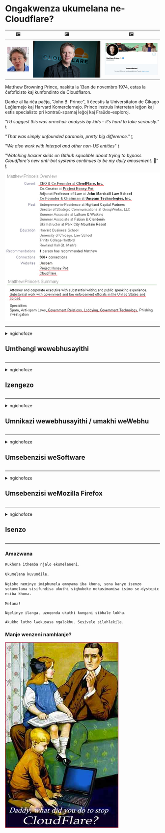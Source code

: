 # Ongakwenza ukumelana ne-Cloudflare?

| 🖼 | 🖼 | 🖼 |
| --- | --- | --- |
| ![](../image/matthew_prince_teen.jpg) | ![](../image/matthew_prince.jpg) | ![](../image/blockedbymatthewprince.jpg) |


Matthew Browning Prince, naskita la 13an de novembro 1974, estas la ĉefoficisto kaj kunfondinto de Cloudflaron.

Danke al lia riĉa paĉjo, "John B. Prince", li ĉeestis la Universitaton de Ĉikago Leĝlernejo kaj Harvard Komerclernejo.
Princo instruis Interretan leĝon kaj estis specialisto pri kontraŭ-spamaj leĝoj kaj Fraŭdo-esploroj.


"*I’d suggest this was armchair analysis by kids – it’s hard to take seriously.*" [t](https://www.theguardian.com/technology/2015/nov/19/cloudflare-accused-by-anonymous-helping-isis)

"*That was simply unfounded paranoia, pretty big difference.*"  [t](https://twitter.com/xxdesmus/status/992757936123359233)

"*We also work with Interpol and other non-US entities*" [t](https://twitter.com/eastdakota/status/1203028504184360960)

"*Watching hacker skids on Github squabble about trying to bypass Cloudflare's new anti-bot systems continues to be my daily amusement.* 🍿" [t](https://twitter.com/eastdakota/status/1273277839102656515)


![](../image/whoismp.jpg)

---


<details>
<summary>ngichofoze

## Umthengi wewebhusayithi
</summary>


- Uma iwebhusayithi oyithandayo isebenzisa i-Cloudflare, batshele ukuthi bangasebenzisi i-Cloudflare.
  - Ukukhala ezinkundleni zokuxhumana ezifana neFacebook, iReddit, iTwitter noma iMastodon akwenzi mehluko. [Izenzo zikhulu kakhulu kunama-hashtag.](https://twitter.com/phyzonloop/status/1274132092490862594)
  - Zama ukuxhumana nomnikazi wewebhusayithi uma ufuna ukuzenza ube wusizo.

[Kusho uCloudflare](https://github.com/Eloston/ungoogled-chromium/issues/783):
```
Sincoma ukuthi uxhumane nabaphathi ngezinsizakalo ezithile noma amasayithi ongena enkingeni ngawo futhi wabelane ngolwazi lwakho.
```

[Uma ungayiceli, umnikazi wewebhusayithi akayazi le nkinga.](../PEOPLE.md)

![](../image/liberapay.jpg)

[Isibonelo esiphumelelayo](https://counterpartytalk.org/t/turn-off-cloudflare-on-counterparty-co-plz/164/5).<br>
Unenkinga? [Phakamisa izwi lakho manje.](https://github.com/maraoz/maraoz.github.io/issues/1) Isibonelo esingezansi.

```
Usiza nje ukubhekwa kwezinkampani nokubhekwa kwabantu abaningi.
https://git.sdf.org/deCloudflare/cloudflare-tor/src/branch/master/README.md
```

```
Ikhasi lakho le-web lisensimini yangasese ehlukumeza ngasese i-CloudFlare.
https://git.sdf.org/deCloudflare/cloudflare-tor/
```

- Zinike isikhathi sokufunda inqubomgomo yobumfihlo yewebhusayithi.
  - uma iwebhusayithi ingemuva kweCloudflare noma iwebhusayithi isebenzisa izinsizakalo ezixhunywe ku-Cloudflare.

Kumele ichaze ukuthi yini i- "Cloudflare", bese icela imvume yokwabelana ngemininingwane yakho ne-Cloudflare. Ukwehluleka ukwenza lokho kuzoholela ekwephuleni ukwethembana futhi newebhusayithi okukhulunywa ngayo kufanele igwenywe.

[Isibonelo esamukelekile senqubomgomo yobumfihlo silapha](https://archive.is/bDlTz) ("Subprocessors" > "Entity Name")

```
Ngifunde inqubomgomo yakho yobumfihlo futhi angilitholi igama elithi Cloudflare.
Ngiyenqaba ukwaba idatha nawe uma uqhubeka nokuphakela idatha yami kuCloudflare.
https://git.sdf.org/deCloudflare/cloudflare-tor/
```

Lesi yisibonelo senqubomgomo yobumfihlo engenalo igama elithi Cloudflare.
[Liberland Jobs](https://archive.is/daKIr) [privacy policy](https://docsend.com/view/feiwyte):

![](../image/cfwontobey.jpg)

ICloudflare inenqubomgomo yayo yobumfihlo.
[I-Cloudflare ithanda abantu abenza ama-doxing.](https://www.reddit.com/r/GamerGhazi/comments/2s64fe/be_wary_reporting_to_cloudflare/)

Nasi isibonelo esihle sefomu lokubhalisa lewebhusayithi.
I-AFAIK, iwebhusayithi zero yenza lokhu. Ingabe uzobethemba?

```
Ngokuchofoza "Bhalisela i-XYZ", uyavumelana nemigomo yethu yesevisi nesitatimende sobumfihlo.
Uyavuma futhi ukwaba idatha yakho ne-Cloudflare futhi uyavuma nesitatimende sobumfihlo se-cloudflare.
Uma i-Cloudflare ivuza imininingwane yakho noma ingakuvumeli ukuthi uxhume kumaseva ethu, akulona iphutha lethu. [*]

[ Bhalisela ] [ angivumi ]
```
[*] [PEOPLE.md](../PEOPLE.md)


- Zama ukungasebenzisi insizakalo yabo. Khumbula ukuthi ubukwa yi-Cloudflare.
  - ["I'm in your TLS, sniffin' your passworz"](../image/iminurtls.jpg)

- Sesha enye iwebhusayithi. Kunezinye izindlela nethuba kwi-intanethi!

- Kholisa abangane bakho ukuthi basebenzise iTor nsuku zonke.
  - Ukungaziwa kufanele kube yindinganiso ye-intanethi evulekile!
  - [Qaphela ukuthi iphrojekthi yeTor ayithandi le phrojekthi.](../HISTORY.md)

</details>

------

<details>
<summary>ngichofoze

## Izengezo
</summary>

- Uma isiphequluli sakho kuyiFirefox, iTrows Browser, noma i-Ungoogled Chromium isebenzisa eyodwa yalezi ezingezo ezingezansi.
  - Uma ufuna ukufaka esinye isengezo esisha buza ngakho kuqala.


| Igama | Unjiniyela | Ukusekela | Ingavimba | Ungazisa | Chrome |
| -------- | -------- | -------- | -------- | -------- | -------- |
| [Bloku Cloudflaron MITM-Atakon](../subfiles/about.bcma.md) | #Addon | [ ? ](README.md) | **Yebo**     | **Yebo**     |  **Yebo** |
| [Ĉu ligoj estas vundeblaj al MITM-atako?](../subfiles/about.ismm.md) | #Addon | [ ? ](README.md) | Cha     | **Yebo**     |  **Yebo** |
| [Ĉu ĉi tiuj ligoj blokos Tor-uzanton?](../subfiles/about.isat.md) | #Addon | [ ? ](README.md) | Cha     | **Yebo**     |  **Yebo** |
| [Block Cloudflare MITM Attack](https://trac.torproject.org/projects/tor/attachment/ticket/24351/block_cloudflare_mitm_attack-1.0.14.1-an%2Bfx.xpi)<br>[**DELETED BY TOR PROJECT**](../HISTORY.md) | nullius | [ ? ](tool/block_cloudflare_mitm_fx), [Link](README.md) | **Yebo**     | **Yebo**     |  Cha |
| [TPRB](http://34ahehcli3epmhbu2wbl6kw6zdfl74iyc4vg3ja4xwhhst332z3knkyd.onion/) | Sw | [ ? ](http://34ahehcli3epmhbu2wbl6kw6zdfl74iyc4vg3ja4xwhhst332z3knkyd.onion/) | **Yebo**     | **Yebo**     |  Cha |
| [Detect Cloudflare](https://addons.mozilla.org/en-US/firefox/addon/detect-cloudflare/) | Frank Otto | [ ? ](https://github.com/traktofon/cf-detect) | Cha     | **Yebo**     |  Cha |
| [True Sight](https://addons.mozilla.org/en-US/firefox/addon/detect-cloudflare-plus/) | claustromaniac | [ ? ](https://github.com/claustromaniac/detect-cloudflare-plus) | Cha     | **Yebo**     |  Cha |
| [Which Cloudflare datacenter am I visiting?](https://addons.mozilla.org/en-US/firefox/addon/cf-pop/) | 依云 | [ ? ](https://github.com/lilydjwg/cf-pop) | Cha     | **Yebo**     |  Cha |


- "Ama-Decentraleyes" angamisa ukuxhumeka ku- "CDNJS (Cloudflare)".
  - Ivimbela izicelo eziningi ukufinyelela amanethiwekhi, futhi isebenza amafayela endawo ukugcina amasayithi angaqhekezi.
  - Kuphendule unjiniyela: "[very concerning indeed](https://github.com/Synzvato/decentraleyes/issues/236#issuecomment-352049501)", "[widespread usage severely centralizes the web](https://github.com/Synzvato/decentraleyes/issues/251#issuecomment-366752049)"

- [Futhi ungasusa noma ungasethembi isitifiketi se-Cloudflare ku-Certificate Authority (CA) yakho.](https://www.ssl.com/how-to/remove-root-certificate-firefox/)

</details>

------

<details>
<summary>ngichofoze

## Umnikazi wewebhusayithi / umakhi weWebhu
</summary>


![](../image/word_cloudflarefree.jpg)

- Ungasebenzisi isisombululo se-Cloudflare, Isikhathi.
  - Ungenza okungcono kunalokho, akunjalo? [Nakhu ukuthi ungakususa kanjani okubhaliselwe kwe-Cloudflare, izinhlelo, izizinda, noma ama-akhawunti.](https://support.cloudflare.com/hc/en-us/articles/200167776-Removing-subscriptions-plans-domains-or-accounts)

| 🖼 | 🖼 |
| --- | --- |
| ![](../image/htmlalertcloudflare.jpg) | ![](../image/htmlalertcloudflare2.jpg) |

- Ufuna amakhasimende amaningi? Uyakwazi okufanele ukwenze. Ukusikisela "kungaphezulu komugqa".
  - [Sawubona, ubhale ukuthi "Sithatha ubumfihlo bakho ngokungathi sína" kepha ngithole "Iphutha 403 Ummeleli Ongaziwa Ongavunyelwe Ongavunyelwe".](https://it.slashdot.org/story/19/02/19/0033255/stop-saying-we-take-your-privacy-and-security-seriously) Kungani uvimba iTor Or VPN? [Futhi kungani uvimba ama-imeyili wesikhashana?](http://523kpawzkarw3j6afz2elxfs4h3hfclomkcmbjs6kaimo4lokympi6yd.onion/)

![](../image/anonexist.jpg)

- Ukusebenzisa i-Cloudflare kuzokwandisa amathuba okuphela. Izivakashi azikwazi ukufinyelela kuwebhusayithi yakho uma iseva yakho iphansi noma i-Cloudflare iphansi.
  - [Ngabe ucabanga ukuthi iCloudflare ayikaze yehle?](https://www.ibtimes.com/cloudflare-down-not-working-sites-producing-504-gateway-timeout-errors-2618008) [Another](https://twitter.com/Jedduff/status/1097875615997399040) [sample](https://twitter.com/search?f=tweets&vertical=default&q=Cloudflare%20is%20having%20problems). [Need more](../PEOPLE.md)?

![](../image/cloudflareinternalerror.jpg)

- Usebenzisa i-Cloudflare ukwenza ummeleli wakho "wensizakalo ye-API", "iseva yokuvuselela isoftware" noma i- "RSS feed" kuzolimaza ikhasimende lakho. Ikhasimende likubizile lathi "Angisakwazi ukusebenzisa i-API yakho", futhi awazi ukuthi kwenzekani. I-Cloudflare ingavimba buthule ikhasimende lakho buthule. Ngabe ucabanga ukuthi kulungile?
  - Kunamakhasimende amaningi we-RSS reader ne-RSS reader online service. Kungani ushicilela okuphakelayo kwe-RSS uma ungavumeli abantu ukuthi babhalise?

![](../image/rssfeedovercf.jpg)

- Udinga isitifiketi se-HTTPS? Sebenzisa "Masibethele" noma vele uyithenge enkampanini ye-CA.

- Udinga iseva ye-DNS? Awukwazi ukusetha iseva yakho? Kanjani ngabo: [Hurricane Electric Free DNS](https://dns.he.net/), [Dyn.com](https://dyn.com/dns/), [1984 Hosting](https://www.1984hosting.com/), [Afraid.Org (Umlawuli susa i-akhawunti yakho uma usebenzisa i-TOR)](https://freedns.afraid.org/)

- Ufuna insizakalo yokubamba? Mahhala kuphela? Kanjani ngabo: [Onion Service](http://vww6ybal4bd7szmgncyruucpgfkqahzddi37ktceo3ah7ngmcopnpyyd.onion/en/security/network-security/tor/onionservices-best-practices), [Free Web Hosting Area](https://freewha.com/), [Autistici/Inventati Web Site Hosting](https://www.autinv5q6en4gpf4.onion/services/website), [Github Pages](https://pages.github.com/), [Surge](https://surge.sh/)
  - [Ezinye izindlela zokusebenzisa i-Cloudflare](../subfiles/cloudflare-alternatives.md)

- Ingabe usebenzisa i- "cloudflare-ipfs.com"? [Uyazi ukuthi i-Cloudflare IPFS ayilungile?](../PEOPLE.md)

- Faka i-Web Application Firewall efana ne-OWASP neFail2Ban kuseva yakho bese uyilungiselela kahle.
  - Ukuvimba iTor akusona isixazululo. Musa ukujezisa wonke umuntu ngenxa yabasebenzisi abancane ababi.

- Qondisa kabusha noma uvimbele abasebenzisi be- "Cloudflare Warp" ekufinyeleleni kuwebhusayithi yakho. Futhi nikeza isizathu uma ukwazi.

> Uhlu lwe-IP: "[Amabanga we-IP wamanje we-Cloudflare](cloudflare_inc/)"

> A: Vimba nje

```
server {
...
deny 173.245.48.0/20;
deny 103.21.244.0/22;
deny 103.22.200.0/22;
deny 103.31.4.0/22;
deny 141.101.64.0/18;
deny 108.162.192.0/18;
deny 190.93.240.0/20;
deny 188.114.96.0/20;
deny 197.234.240.0/22;
deny 198.41.128.0/17;
deny 162.158.0.0/15;
deny 104.16.0.0/12;
deny 172.64.0.0/13;
deny 131.0.72.0/22;
deny 2400:cb00::/32;
deny 2606:4700::/32;
deny 2803:f800::/32;
deny 2405:b500::/32;
deny 2405:8100::/32;
deny 2a06:98c0::/29;
deny 2c0f:f248::/32;
...
}
```

> B: Qondisa kabusha ekhasini lezexwayiso

```
http {
...
geo $iscf {
default 0;
173.245.48.0/20 1;
103.21.244.0/22 1;
103.22.200.0/22 1;
103.31.4.0/22 1;
141.101.64.0/18 1;
108.162.192.0/18 1;
190.93.240.0/20 1;
188.114.96.0/20 1;
197.234.240.0/22 1;
198.41.128.0/17 1;
162.158.0.0/15 1;
104.16.0.0/12 1;
172.64.0.0/13 1;
131.0.72.0/22 1;
2400:cb00::/32 1;
2606:4700::/32 1;
2803:f800::/32 1;
2405:b500::/32 1;
2405:8100::/32 1;
2a06:98c0::/29 1;
2c0f:f248::/32 1;
}
...
}

server {
...
if ($iscf) {rewrite ^ https://example.com/cfwsorry.php;}
...
}

<?php
header('HTTP/1.1 406 Not Acceptable');
echo <<<CLOUDFLARED
Thank you for visiting ourwebsite.com!<br />
We are sorry, but we can't serve you because your connection is being intercepted by Cloudflare.<br />
Please read https://git.sdf.org/deCloudflare/cloudflare-tor for more information.<br />
CLOUDFLARED;
die();
```

- Setha i-Tor Onion Service noma i-I2P insite uma ukholelwa kwinkululeko futhi wamukela abasebenzisi abangaziwa.

- Cela izeluleko kwabanye o-opharetha be-Clearnet / Tor futhi wenze abangane abangaziwa!

</details>

------

<details>
<summary>ngichofoze

## Umsebenzisi weSoftware
</summary>


- I-Discord isebenzisa i-CloudFlare. Ezinye izindlela? Sincoma [**Briar** (Android)](https://f-droid.org/en/packages/org.briarproject.briar.android/), [Ricochet (PC)](https://ricochet.im/), [Tox + Tor (Android/PC)](https://tox.chat/download.html)
  - I-Briar ifaka i-Tor daemon ngakho-ke akudingeki ukuthi ufake i-Orbot.
  - Abathuthukisi be-Qwtch, Ubumfihlo Ovulekile, kususwe iphrojekthi ye-stop_cloudflare kwisevisi yabo ye-git ngaphandle kwesaziso.

- Uma usebenzisa i-Debian GNU / Linux, noma okunye okuphuma kukho, bhalisa: [bug #831835](https://bugs.debian.org/cgi-bin/bugreport.cgi?bug=831835). Futhi uma ukwazi, siza ukuqinisekisa isihenqo, futhi usize umlondolozi afinyelele esiphethweni esifanele sokuthi kufanele samukelwe yini.

- Ngaso sonke isikhathi ncoma lezi ziphequluli.

| Igama | Unjiniyela | Ukusekela | Beka amazwana |
| -------- | -------- | -------- | -------- |
| [Ungoogled-Chromium](https://ungoogled-software.github.io/ungoogled-chromium-binaries/) | Eloston | [ ? ](https://github.com/Eloston/ungoogled-chromium) | PC (Win, Mac, Linux)  _!Tor_ |
| [Bromite](https://www.bromite.org/fdroid) | Bromite | [ ? ](https://github.com/bromite/bromite/issues) | Android  _!Tor_ |
| [Tor Browser](https://www.torproject.org/download/) | Tor Project | [ ? ](https://support.torproject.org/) | PC (Win, Mac, Linux)  _Tor_|
| [Tor Browser Android](https://www.torproject.org/download/) | Tor Project | [ ? ](https://support.torproject.org/) | Android  _Tor_|
| [Onion Browser](https://itunes.apple.com/us/app/onion-browser/id519296448?mt=8) | Mike Tigas | [ ? ](https://github.com/OnionBrowser/OnionBrowser/issues) | Apple iOS  _Tor_|
| [GNU/Icecat](https://www.gnu.org/software/gnuzilla/) | GNU | [ ? ](https://www.gnu.org/software/gnuzilla/) | PC (Linux) |
| [IceCatMobile](https://f-droid.org/en/packages/org.gnu.icecat/) | GNU | [ ? ](https://lists.gnu.org/mailman/listinfo/bug-gnuzilla) | Android |
| [Iridium Browser](https://iridiumbrowser.de/about/) | Iridium | [ ? ](https://github.com/iridium-browser/iridium-browser/) | PC (Win, Mac, Linux, OpenBSD) |


Ubumfihlo besinye isoftware abuphelele. Lokhu akusho ukuthi isiphequluli se-Tor "siphelele".
Akukho okuphephile okungu-100% noma okungu-100% kwi-inthanethi nakubuchwepheshe.

- Awufuni ukusebenzisa iTor? Ungasebenzisa noma isiphi isiphequluli ngeTor daemon.
  - [Qaphela ukuthi iphrojekthi yeTor ayikuthandi lokhu.](https://support.torproject.org/tbb/tbb-9/) Sebenzisa i-Tor Browser uma ukwazi ukwenza kanjalo.
- [Ungayisebenzisa kanjani i-Chromium nge-Tor](../subfiles/chromium_tor.md)


Masikhulume ngobumfihlo besinye isoftware.

- [Uma udinga ngempela ukusebenzisa iFirefox, khetha u- "Firefox ESR".](https://www.mozilla.org/en-US/firefox/organizations/)
  - [IFirefox - I-Spyware Watchdog](https://spyware.neocities.org/articles/firefox.html)
  - [IFirefox iyayilahla inkululeko yokukhuluma, iyayinqabela inkulumo ekhululekile](https://web.archive.org/web/20200423010026/https://reclaimthenet.org/firefox-rejects-free-speech-bans-free-speech-commenting-plugin-dissenter-from-its-extensions-gallery/)
  - ["Amavoti aphansi ayi-100. Kubukeka sengathi ucela inkampani yesoftware ukuthi inamathele ku ... isoftware imane kakhulu kulezi zinsuku."](https://old.reddit.com/r/firefox/comments/gutdiw/weve_got_work_to_do_the_mozilla_blog/fslbbb6/)
  - [Uh, kungani iFirefox ingikhombisa izixhumanisi ezixhasiwe kubha yami ye-URL?](https://www.reddit.com/r/firefox/comments/jybx2w/uh_why_is_firefox_showing_me_sponsored_links_in/)
  - [IMozilla - uDeveli Omuntu](https://digdeeper.neocities.org/ghost/mozilla.html)

- [Khumbula, iMozilla isebenzisa insiza ye-Cloudflare.](https://www.robtex.com/dns-lookup/www.mozilla.org) [Basebenzisa futhi insizakalo ye-Cloudflare's DNS kumkhiqizo wabo.](https://www.theregister.co.uk/2018/03/21/mozilla_testing_dns_encryption/)

- [IMozilla inqabe ngokusemthethweni leli thikithi.](https://bugzilla.mozilla.org/show_bug.cgi?id=1426618)

- [IFirefox Focus ihlaya.](https://github.com/mozilla-mobile/focus-android/issues/1743) [Bathembise ukucisha i-telemetry kodwa bayishintsha.](https://github.com/mozilla-mobile/focus-android/issues/4210)

- [Umthuthukisi wePaleMoon / Basilisk uthanda iCloudflare.](https://github.com/mozilla-mobile/focus-android/issues/1743#issuecomment-345993097)
  - [IPale Moon's Archive Server ingene ngokugqekeza futhi isabalalise i-malware izinyanga eziyi-18](https://www.reddit.com/r/privacytoolsIO/comments/cc808y/pale_moons_archive_server_hacked_and_spread/)
  - Uyabazonda nabasebenzisi beTor - "[Makube nobutha maqondana noTor. Ngicabanga ukuthi amasayithi amaningi kufanele abe nobutha maqondana noTor uma kubhekwa isici salo sokuhlukumeza esiphakeme kakhulu.](https://github.com/yacy/yacy_search_server/issues/314#issuecomment-565932097)"

- [I-Waterfox inenkinga enkulu "yezingcingo zasekhaya"](https://spyware.neocities.org/articles/waterfox.html)

- [I-Google Chrome iyinhloli.](https://www.gnu.org/proprietary/malware-google.en.html)
  - [I-Google iphrinta umsebenzi wakho.](https://spyware.neocities.org/articles/chrome.html)

- [I-SRWare Iron yenza amafoni amaningi kakhulu ukuxhumana ekhaya.](https://spyware.neocities.org/articles/iron.html) Iphinde ixhumeke kuzizinda ze-google.

- [Isigcini seBrave Browser whitelist Facebook / Twitter trackers.](https://www.bleepingcomputer.com/news/security/facebook-twitter-trackers-whitelisted-by-brave-browser/)
  - [Nazi ezinye izingqinamba.](https://spyware.neocities.org/articles/brave.html)
  - [ubunikazi bokuhambisana kwe-binance](https://twitter.com/cryptonator1337/status/1269594587716374528)

- [IMicrosoft Edge ivumela iFacebook ukuthi isebenzise iFlash code ngemuva kwabasebenzisi.](https://www.zdnet.com/article/microsoft-edge-lets-facebook-run-flash-code-behind-users-backs/)

- [UVivaldi akabuhloniphi ubumfihlo bakho.](https://spyware.neocities.org/articles/vivaldi.html)

- [Izinga le-spyware le-Opera: Kuphezulu kakhulu](https://spyware.neocities.org/articles/opera.html)

- Apple iOS: [Akufanele usebenzise i-iOS nhlobo, ikakhulukazi ngoba iyi-malware.](https://www.gnu.org/proprietary/malware-apple.html)

Ngakho-ke sincoma itafula elingenhla kuphela. Akukho okunye.

</details>

------

<details>
<summary>ngichofoze

## Umsebenzisi weMozilla Firefox
</summary>


- I- "Firefox Nightly" izothumela imininingwane yezinga lokususa iphutha kumaseva eMozilla ngaphandle kwendlela yokuphuma.
  - [Amaseva eMozilla akhazimula nge-Cloudflare](https://www.digwebinterface.com/?hostnames=www.mozilla.org%0D%0Amozilla.cloudflare-dns.com&type=&ns=resolver&useresolver=8.8.4.4&nameservers=)

- Kungenzeka kuvinjelwe iFirefox ukuxhuma kumaseva eMozilla.
  - [Umhlahlandlela wezifanekiso zenqubomgomo kaMozilla](https://github.com/mozilla/policy-templates/blob/master/README.md)
  - Hlala wazi ukuthi lobu buqili bungayeka ukusebenza kunguqulo yakamuva ngoba iMozilla ithanda ukuzenza mhlophe.
  - Sebenzisa isihlungi se-firewall ne-DNS ukuvimba ngokuphelele.

"`/distribution/policies.json`"

>     "WebsiteFilter": {
> 		"Block": [
> 		"*://*.mozilla.com/*",
> 		"*://*.mozilla.net/*",
> 		"*://*.mozilla.org/*",
> 		"*://webcompat.com/*",
> 		"*://*.firefox.com/*",
> 		"*://*.thunderbird.net/*",
> 		"*://*.cloudflare.com/*"
> 		]
>     },


- ~~Bika isiphazamisi ku-tracker ye-mozilla, ubatshele ukuthi bangasebenzisi i-Cloudflare.~~ Kube khona umbiko wesiphazamisi ku-bugzilla. Abantu abaningi bathumele ukukhathazeka kwabo, kepha isiphazamisi sifihliwe ngumlawuli ku-2018.

- Ungakhubaza i-DoH kuFirefox.
  - [Shintsha umhlinzeki we-DNS ozenzakalelayo we-firefox](../subfiles/change-firefox-dns.md)

![](../image/firefoxdns.jpg)

- [Uma ungathanda ukusebenzisa i-non-ISP DNS, cabanga ukusebenzisa insiza ye-OpenNIC Tier2 DNS noma yiziphi izinsizakalo ezingezona eze-Cloudflare DNS.](https://wiki.opennic.org/start)
![](../image/opennic.jpg)
  - Vimba i-Cloudflare nge-DNS. [Crimeflare DNS](https://dns.crimeflare.eu.org/)

- Ungasebenzisa iTor njengesisombululo se-DNS. [Uma ungeyena uchwepheshe weTor, buza umbuzo lapha.](https://tor.stackexchange.com/)

> **Kanjani?**
> 1. Landa iTor bese uyifaka kukhompyutha yakho.
> 2. Faka lo mugqa kufayela le- "torrc".
> DNSPort 127.0.0.1:53
> 3. Qala kabusha iTor.
> 4. Setha iseva ye-DNS yekhompyutha yakho ibe yi- "127.0.0.1".

</details>

------

<details>
<summary>ngichofoze

## Isenzo
</summary>


- Tshela abanye abaseduze kwakho ngobungozi be-Cloudflare.

- [Siza ukuthuthukisa lokhu kugcinwa.](https://git.sdf.org/deCloudflare/cloudflare-tor).
  - Kokubili uhlu, izimpikiswano eziphikisana nalo nemininingwane.

- [Bhala futhi wenze esidlangalaleni lapho izinto zingahambi kahle khona nge-Cloudflare (nezinkampani ezifanayo), uqiniseke ukuthi uyasho leli khosombe lapho wenza kanjalo](https://git.sdf.org/deCloudflare/cloudflare-tor) :)

- Thola abantu abaningi abasebenzisa iTor ngokwakhona ukuze bakwazi ukuzwa iwebhu ngokombono wezingxenye ezahlukahlukene zomhlaba.

- Qalisa amaqembu, ezinkundleni zokuxhumana nasemeatpace, okunikezelwe ukukhulula umhlaba kusuka eCloudflare.

- Lapho kufanele khona, xhumanisa nala maqembu akule ndawo yokugcina - lokhu kungaba yindawo yokuxhumanisa ukusebenza ngokubambisana njengamaqembu.

- [Qala ihhoko elinganikeza okunye okunenjongo okungeyona yenkampani ku-Cloudflare.](../subfiles/cloudflare-alternatives.md)

- Sazise nganoma iziphi ezinye izindlela zokusiza okungenani ukuhlinzeka ngokuzivikela okungamatshe amaningi ku-Cloudflare.

- Uma uyikhasimende le-Cloudflare, setha izilungiselelo zakho zobumfihlo, bese ulinda ukuthi bazephule.
  - [Bese uwaletha ngaphansi kwamacala okwephula ubumfihlo ogaxekile / wobumfihlo.](https://twitter.com/thexpaw/status/1108424723233419264)

- Uma use-United States of America futhi iwebhusayithi okukhulunywa ngayo yibhange noma i-accountant, zama ukuletha ingcindezi yezomthetho ngaphansi kwe-Gramm – Leach – Bliley Act, noma abaseMelika abane-DIsabilities Act bese ubika kithi ukuthi ufinyelela kude kangakanani .

- Uma ngabe iwebhusayithi iyisiza sikahulumeni, zama ukuletha ingcindezi yezomthetho ngaphansi kokuchitshiyelwa kokuqala komthethosisekelo wase-US.

- Uma uyisakhamuzi se-EU, xhumana newebhusayithi ukuthumela imininingwane yakho yangasese ngaphansi koMthethonqubo Wokuvikelwa Kwemininingwane Jikelele. Uma benqaba ukukunikeza imininingwane yakho, lokho kungukwephula umthetho.

- Izinkampani ezithi zinikeza usizo kuwebhusayithi yazo zama ukuzibika "njengokukhangisa okungelona iqiniso" ezinhlanganweni zokuvikela abathengi kanye ne-BBB. Amawebhusayithi e-Cloudflare asetshenziswa amaseva we-Cloudflare.

- [I-ITU iphakamisa ngokwesimo sase-US ukuthi i-Cloudflare isiqala ukuba mkhulu ngokwanele ukuthi umthetho we-antitrust ungabekwa phezu kwabo.](https://www.itu.int/en/ITU-T/Workshops-and-Seminars/20181218/Documents/Geoff_Huston_Presentation.pdf)

- Kucatshangwa ukuthi inguqulo 4 ye-GNU GPL ingafaka umbandela ophikisana nokugcina ikhodi yomthombo ngemuva kwensizakalo enjalo, edinga zonke izinhlelo ze-GPLv4 nezinhlelo zakamuva ukuthi okungenani ikhodi yomthombo ifinyeleleke ngendlela engenabandlululo kubasebenzisi beTor.

</details>

------

### Amazwana

```
Kukhona ithemba njalo ekumelaneni.

Ukumelana kuvundile.

Ngisho neminye imiphumela emnyama iba khona, sona kanye isenzo sokumelana sisifundisa ukuthi siqhubeke nokusimamisa isimo se-dystopic esiba khona.

Melana!
```

```
Ngelinye ilanga, uzoqonda ukuthi kungani sibhale lokhu.
```

```
Akukho lutho lwekusasa ngalokhu. Sesivele silahlekile.
```

### Manje wenzeni namhlanje?


![](../image/stopcf.jpg)
